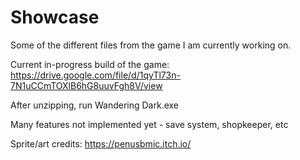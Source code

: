 # Showcase
Some of the different files from the game I am currently working on.

Current in-progress build of the game: 
https://drive.google.com/file/d/1qyTl73n-7N1uCCmTOXlB6hG8uuvFgh8V/view 

After unzipping, run Wandering Dark.exe

Many features not implemented yet - save system, shopkeeper, etc

Sprite/art credits: https://penusbmic.itch.io/ 

